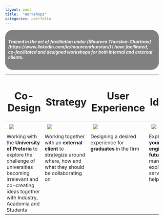 ```yaml
---
layout: post
title:  "Workshops"
categories: portfolio
---
```



  <div style="background-color: gray; color: white; border-radius: 25px; padding:10px">
  <h5>Trained in the art of facilitation under [Maureen Thurston-Chartraw](https://www.linkedin.com/in/maureenthurston/) I have facilitated, co-facilitated and designed workshops for both internal and external clients.</h5>
  </div>

<table class="">
  <thead>
    <tr>
      <th><h1><center><a>Co-Design</a></center></h1></th>
      <th><h1><center><a>Strategy</a></center></h1></th>
      <th><h1><center><a>User Experience</a></center></h1></th>
      <th><h1><center><a>Ideation</a></center></h1></th>
    </tr>
  </thead>
  <tbody>
    <tr>
      <td><img src="{{ site.baseurl }}/assets/Workshop.jpg" style="max-width: 100%; padding:5px"></td>
      <td><img src="{{ site.baseurl }}/assets/Workshop1.jpg" style="max-width: 100%; padding:5px"></td>
      <td><img src="{{ site.baseurl }}/assets/Workshop2.jpg" style="max-width: 100%; padding:5px"></td>
      <td><img src="{{ site.baseurl }}/assets/Workshop3.jpg" style="max-width: 100%; padding:5px"></td>
    </tr>
    <tr>
      <td style="vertical-align: top; padding:5px">Working with the <strong>University of Pretoria</strong> to explore the challenge of universities becoming irrelevant and co-creating ideas together with Industry, Academia and Students</td>
      <td style="vertical-align: top; padding:5px">Working together with an <strong>external client</strong> to strategize around where, how and what they should be collaborating on</td>
      <td style="vertical-align: top; padding:5px">Designing a desired experience for <strong>graduates</strong> in the firm</td>
      <td style="vertical-align: top;padding:5px">Exploring a <strong>young engineer's future</strong>, allowing management to explore new service lines and help retain talent</td>
    </tr>
  </tbody>
</table>
<!--
You’ll find this post in your `_posts` directory. Go ahead and edit it and re-build the site to see your changes. You can rebuild the site in many different ways, but the most common way is to run `jekyll serve`, which launches a web server and auto-regenerates your site when a file is updated.

To add new posts, simply add a file in the `_posts` directory that follows the convention `YYYY-MM-DD-name-of-post.ext` and includes the necessary front matter. Take a look at the source for this post to get an idea about how it works.

Jekyll also offers powerful support for code snippets:

{% highlight ruby %}
def print_hi(name)
  puts "Hi, #{name}"
end
print_hi('Tom')
#=> prints 'Hi, Tom' to STDOUT.
{% endhighlight %}

Check out the [Jekyll docs][jekyll-docs] for more info on how to get the most out of Jekyll. File all bugs/feature requests at [Jekyll’s GitHub repo][jekyll-gh]. If you have questions, you can ask them on [Jekyll Talk][jekyll-talk].

[jekyll-docs]: http://jekyllrb.com/docs/home
[jekyll-gh]:   https://github.com/jekyll/jekyll
[jekyll-talk]: https://talk.jekyllrb.com/
-->
